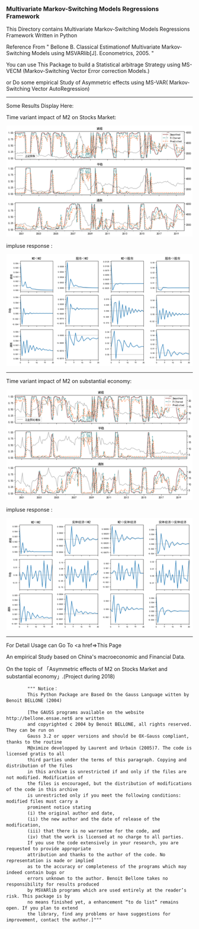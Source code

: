 ###  Multivariate Markov-Switching Models Regressions Framework
This Directory contains Multivariate Markov-Switching Models Regressions Framework Written in Python

Reference From "
      Bellone B. Classical Estimationof Multivariate Markov-Switching Models using MSVARlib[J]. Econometrics, 2005.
      "

You can use This Package to build a Statistical arbitrage Strategy using MS-VECM (Markov-Switching Vector Error correction Models.)
<p>
or Do some empirical Study of Asymmetric effects using MS-VAR( Markov-Switching Vector AutoRegression)
<hr/>

Some Results Display Here:

Time variant impact of M2 on Stocks Market:
<p>
<img src="https://github.com/yudai-il/Multivariate-Markov-Switching-Regressions/blob/master/results/4.png"/>

<p>
impluse response :
<p>
<img src="https://github.com/yudai-il/Multivariate-Markov-Switching-Regressions/blob/master/results/2.png"/>

<hr/>

Time variant impact of M2 on substantial economy:
<p>
<img src="https://github.com/yudai-il/Multivariate-Markov-Switching-Regressions/blob/master/results/1.png"/>
<p>
impluse response :
<p>
<img src="https://github.com/yudai-il/Multivariate-Markov-Switching-Regressions/blob/master/results/3.png"/>
<hr/>

For Detail Usage can Go To 
<a href=>This Page</a>

An empirical Study based on China's macroeconomic and Financial Data.

On the topic of 「Asymmetric effects of M2 on Stocks Market and substantial economy」.(Project during 2018)



            """ Notice：
            This Python Package are Based On the Gauss Language witten by Benoit BELLONE (2004)

            [The GAUSS programs available on the website http://bellone.ensae.net6 are written
            and copyrighted c 2004 by Benoit BELLONE, all rights reserved. They can be run on
            Gauss 3.2 or upper versions and should be OX-Gauss compliant, thanks to the routine
            M@ximize developped by Laurent and Urbain (2005)7. The code is licensed gratis to all
            third parties under the terms of this paragraph. Copying and distribution of the files
            in this archive is unrestricted if and only if the files are not modified. Modification of
            the files is encouraged, but the distribution of modifications of the code in this archive
            is unrestricted only if you meet the following conditions: modified files must carry a
            prominent notice stating
            (i) the original author and date,
            (ii) the new author and the date of release of the modification,
            (iii) that there is no warrantee for the code, and
            (iv) that the work is licensed at no charge to all parties.
            If you use the code extensively in your research, you are requested to provide appropriate
            attribution and thanks to the author of the code. No representation is made or implied
            as to the accuracy or completeness of the programs which may indeed contain bugs or
            errors unknown to the author. Benoit Bellone takes no responsibility for results produced
            by MSVARlib programs which are used entirely at the reader’s risk. This package is by
            no means finished yet, a enhancement “to do list” remains open. If you plan to extend
            the library, find any problems or have suggestions for improvement, contact the author.]"""
